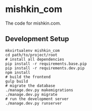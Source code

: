 # mishkin_com

The code for mishkin.com.


## Development Setup

```shell
mkvirtualenv mishkin_com
cd path/to/project/root
# install all dependencies
pip install -r requirements.base.pip
pip install -r requirements.dev.pip
npm install
# build the frontend
gulp build
# migrate the database
./manage.dev.py makemigrations
./manage.dev.py migrate
# run the development server
./manage.dev.py runserver
```
